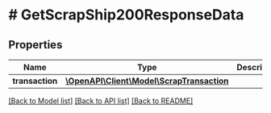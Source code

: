 # # GetScrapShip200ResponseData

## Properties

Name | Type | Description | Notes
------------ | ------------- | ------------- | -------------
**transaction** | [**\OpenAPI\Client\Model\ScrapTransaction**](ScrapTransaction.md) |  |

[[Back to Model list]](../../README.md#models) [[Back to API list]](../../README.md#endpoints) [[Back to README]](../../README.md)
